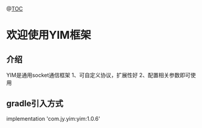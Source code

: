 @[TOC](YIM框架)

# 欢迎使用YIM框架


## 介绍

YIM是通用socket通信框架
    1、可自定义协议，扩展性好
    2、配置相关参数即可使用

## gradle引入方式
 implementation 'com.jy.yim:yim:1.0.6'






